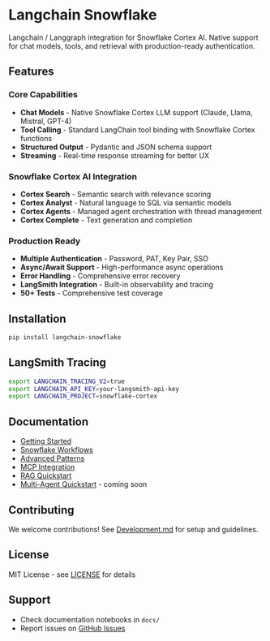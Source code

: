 # Langchain Snowflake

Langchain / Langgraph integration for Snowflake Cortex AI. Native support for chat models, tools, and retrieval with production-ready authentication.

## Features

### Core Capabilities
- **Chat Models** - Native Snowflake Cortex LLM support (Claude, Llama, Mistral, GPT-4)
- **Tool Calling** - Standard LangChain tool binding with Snowflake Cortex functions
- **Structured Output** - Pydantic and JSON schema support
- **Streaming** - Real-time response streaming for better UX

### Snowflake Cortex AI Integration
- **Cortex Search** - Semantic search with relevance scoring
- **Cortex Analyst** - Natural language to SQL via semantic models
- **Cortex Agents** - Managed agent orchestration with thread management
- **Cortex Complete** - Text generation and completion

### Production Ready
- **Multiple Authentication** - Password, PAT, Key Pair, SSO
- **Async/Await Support** - High-performance async operations
- **Error Handling** - Comprehensive error recovery
- **LangSmith Integration** - Built-in observability and tracing
- **50+ Tests** - Comprehensive test coverage

## Installation

```bash
pip install langchain-snowflake
```

## LangSmith Tracing

```bash
export LANGCHAIN_TRACING_V2=true
export LANGCHAIN_API_KEY=your-langsmith-api-key
export LANGCHAIN_PROJECT=snowflake-cortex
```

## Documentation

- [Getting Started](https://github.com/langchain-ai/langchain-snowflake/blob/main/libs/snowflake/docs/getting_started.ipynb)
- [Snowflake Workflows](https://github.com/langchain-ai/langchain-snowflake/blob/main/libs/snowflake/docs/snowflake_workflows.ipynb)
- [Advanced Patterns](https://github.com/langchain-ai/langchain-snowflake/blob/main/libs/snowflake/docs/advanced_patterns.ipynb)
- [MCP Integration](https://github.com/langchain-ai/langchain-snowflake/blob/main/libs/snowflake/docs/mcp_integration.ipynb)
- [RAG Quickstart](https://quickstarts.snowflake.com/guide/build-evaluate-rag-langchain-snowflake/index.html?index=..%2F..index#0)
- [Multi-Agent Quickstart]() - coming soon

## Contributing

We welcome contributions! See [Development.md](https://github.com/langchain-ai/langchain-snowflake/blob/main/libs/snowflake/DEVELOPMENT.md) for setup and guidelines.

## License

MIT License - see [LICENSE](https://github.com/langchain-ai/langchain-snowflake/blob/main/libs/snowflake/LICENSE) for details

## Support

- Check documentation notebooks in `docs/`
- Report issues on [GitHub Issues](https://github.com/langchain-ai/langchain-snowflake/issues)